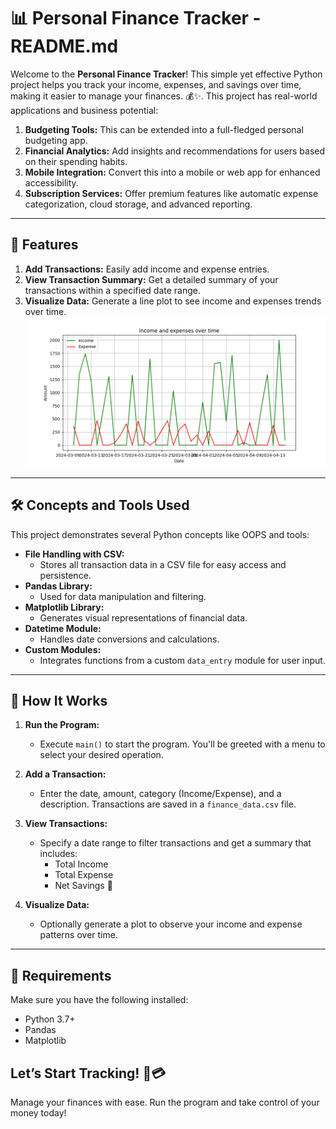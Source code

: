 # 📊 Personal Finance Tracker - README.md

Welcome to the **Personal Finance Tracker**! This simple yet effective Python project helps you track your income, expenses, and savings over time, making it easier to manage your finances. 💰✨.
This project has real-world applications and business potential:
1. **Budgeting Tools:** This can be extended into a full-fledged personal budgeting app.
2. **Financial Analytics:** Add insights and recommendations for users based on their spending habits.
3. **Mobile Integration:** Convert this into a mobile or web app for enhanced accessibility.
4. **Subscription Services:** Offer premium features like automatic expense categorization, cloud storage, and advanced reporting.


---

## 🚀 Features
1. **Add Transactions:** Easily add income and expense entries.
2. **View Transaction Summary:** Get a detailed summary of your transactions within a specified date range.
3. **Visualize Data:** Generate a line plot to see income and expenses trends over time.
![](plot.png)

---

## 🛠️ Concepts and Tools Used
This project demonstrates several Python concepts like OOPS and tools:
- **File Handling with CSV:**
  - Stores all transaction data in a CSV file for easy access and persistence.
- **Pandas Library:**
  - Used for data manipulation and filtering.
- **Matplotlib Library:**
  - Generates visual representations of financial data.
- **Datetime Module:**
  - Handles date conversions and calculations.
- **Custom Modules:**
  - Integrates functions from a custom `data_entry` module for user input.

---

## 🌟 How It Works
1. **Run the Program:**
   - Execute `main()` to start the program. You'll be greeted with a menu to select your desired operation.

2. **Add a Transaction:**
   - Enter the date, amount, category (Income/Expense), and a description. Transactions are saved in a `finance_data.csv` file.

3. **View Transactions:**
   - Specify a date range to filter transactions and get a summary that includes:
     - Total Income
     - Total Expense
     - Net Savings 💸

4. **Visualize Data:**
   - Optionally generate a plot to observe your income and expense patterns over time.

---


## 🚧 Requirements
Make sure you have the following installed:
- Python 3.7+
- Pandas
- Matplotlib

## Let’s Start Tracking! 📅💳

Manage your finances with ease. Run the program and take control of your money today!